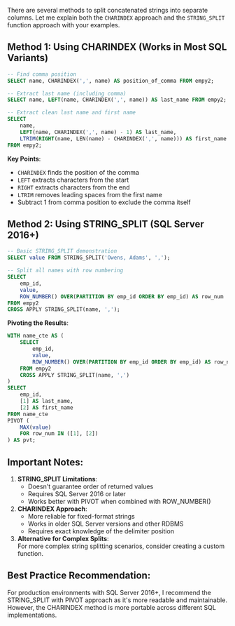 There are several methods to split concatenated strings into separate columns. Let me explain both the `CHARINDEX` approach and the `STRING_SPLIT` function approach with your examples.

## Method 1: Using CHARINDEX (Works in Most SQL Variants)

```SQL
-- Find comma position
SELECT name, CHARINDEX(',', name) AS position_of_comma FROM empy2;

-- Extract last name (including comma)
SELECT name, LEFT(name, CHARINDEX(',', name)) AS last_name FROM empy2;

-- Extract clean last name and first name
SELECT
    name,
    LEFT(name, CHARINDEX(',', name) - 1) AS last_name,
    LTRIM(RIGHT(name, LEN(name) - CHARINDEX(',', name))) AS first_name
FROM empy2;
```

**Key Points**:

- `CHARINDEX` finds the position of the comma
- `LEFT` extracts characters from the start
- `RIGHT` extracts characters from the end
- `LTRIM` removes leading spaces from the first name
- Subtract 1 from comma position to exclude the comma itself

## Method 2: Using STRING_SPLIT (SQL Server 2016+)

```SQL
-- Basic STRING_SPLIT demonstration
SELECT value FROM STRING_SPLIT('Owens, Adams', ',');

-- Split all names with row numbering
SELECT
    emp_id,
    value,
    ROW_NUMBER() OVER(PARTITION BY emp_id ORDER BY emp_id) AS row_num
FROM empy2
CROSS APPLY STRING_SPLIT(name, ',');
```

**Pivoting the Results**:

```SQL
WITH name_cte AS (
    SELECT
        emp_id,
        value,
        ROW_NUMBER() OVER(PARTITION BY emp_id ORDER BY emp_id) AS row_num
    FROM empy2
    CROSS APPLY STRING_SPLIT(name, ',')
)
SELECT
    emp_id,
    [1] AS last_name,
    [2] AS first_name
FROM name_cte
PIVOT (
    MAX(value)
    FOR row_num IN ([1], [2])
) AS pvt;
```

## Important Notes:

1. **STRING_SPLIT Limitations**:
    - Doesn't guarantee order of returned values
    - Requires SQL Server 2016 or later
    - Works better with PIVOT when combined with ROW_NUMBER()
2. **CHARINDEX Approach**:
    - More reliable for fixed-format strings
    - Works in older SQL Server versions and other RDBMS
    - Requires exact knowledge of the delimiter position
3. **Alternative for Complex Splits**:  
    For more complex string splitting scenarios, consider creating a custom function.  
    

## Best Practice Recommendation:

For production environments with SQL Server 2016+, I recommend the STRING_SPLIT with PIVOT approach as it's more readable and maintainable. However, the CHARINDEX method is more portable across different SQL implementations.